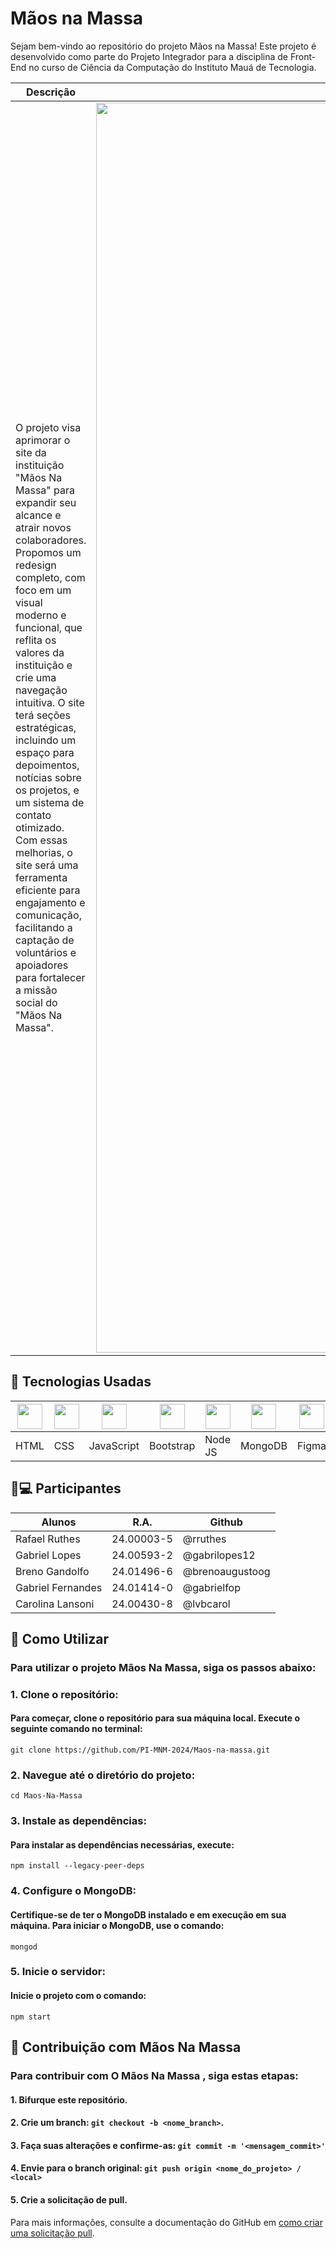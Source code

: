 # Mãos na Massa
Sejam bem-vindo ao repositório do projeto Mãos na Massa! Este projeto é desenvolvido como parte do Projeto Integrador para a disciplina de Front-End no curso de Ciência da Computação do Instituto Mauá de Tecnologia.

| Descrição | Imagem |
|-------------------------------------------------------------------------------------------------------------------------------------------------------------------------------------------------------------------------------------------------------------------------------------------------------------------------------------------------------------|-------------------------------------------|
| O projeto visa aprimorar o site da instituição "Mãos Na Massa" para expandir seu alcance e atrair novos colaboradores. Propomos um redesign completo, com foco em um visual moderno e funcional, que reflita os valores da instituição e crie uma navegação intuitiva. O site terá seções estratégicas, incluindo um espaço para depoimentos, notícias sobre os projetos, e um sistema de contato otimizado. Com essas melhorias, o site será uma ferramenta eficiente para engajamento e comunicação, facilitando a captação de voluntários e apoiadores para fortalecer a missão social do "Mãos Na Massa". | <img src="https://images.squarespace-cdn.com/content/v1/5a526fb7cd39c3cc6eaf9e26/1519345169706-X2O7W8VEDOBNLO7RC8PB/M%C3%A3os+na+Massa-logo+%284%29.png" width="2000"/> |

## 🔧 Tecnologias Usadas
| <img src="https://cdn.jsdelivr.net/gh/devicons/devicon@latest/icons/html5/html5-original.svg" width="40"/> | <img src="https://cdn.jsdelivr.net/gh/devicons/devicon@latest/icons/css3/css3-original.svg" width="40"/> | <img src="https://cdn.jsdelivr.net/gh/devicons/devicon@latest/icons/javascript/javascript-original.svg" width="40"/> | <img src="https://cdn.jsdelivr.net/gh/devicons/devicon@latest/icons/bootstrap/bootstrap-original.svg" width="40"/> | <img src="https://cdn.jsdelivr.net/gh/devicons/devicon@latest/icons/nodejs/nodejs-original.svg" width="40"/> | <img src="https://cdn.jsdelivr.net/gh/devicons/devicon@latest/icons/mongodb/mongodb-original.svg" width="40"/> | <img src="https://cdn.jsdelivr.net/gh/devicons/devicon@latest/icons/figma/figma-original.svg" width="40"/> |
|-----------------------------------------------------------------------------------------------------------|-----------------------------------------------------------------------------------------------------------|---------------------------------------------------------------------------------------------------------------|--------------------------------------------------------------------------------------------------------------|-----------------------------------------------------------------------------------------------------------|-------------------------------------------------------------------------------------------------------------|----------------------------------------------------------------------------------------------------------|
| HTML                                                                                                       | CSS                                                                                                        | JavaScript                                                                                                   | Bootstrap                                                                                                    |  Node JS                                                                                                     | MongoDB                                                                                                      | Figma                                                                                                     |

## 👨💻 Participantes
| Alunos            | R.A.       | Github             |
| ----------------- | ---------- | ------------------ |
| Rafael Ruthes     | 24.00003-5 | @rruthes           |
| Gabriel Lopes     | 24.00593-2 | @gabrilopes12      |
| Breno Gandolfo    | 24.01496-6 | @brenoaugustoog    |
| Gabriel Fernandes | 24.01414-0 | @gabrielfop        |
| Carolina Lansoni  | 24.00430-8 | @lvbcarol          |

## 🚀 Como Utilizar

### Para utilizar o projeto **Mãos Na Massa**, siga os passos abaixo:

### 1.  **Clone o repositório:**
   
#### Para começar, clone o repositório para sua máquina local. Execute o seguinte comando no terminal:

    git clone https://github.com/PI-MNM-2024/Maos-na-massa.git

### 2.  **Navegue até o diretório do projeto:**

    cd Maos-Na-Massa

### 3.  **Instale as dependências:**

#### Para instalar as dependências necessárias, execute:

    npm install --legacy-peer-deps

### 4.  **Configure o MongoDB:**

#### Certifique-se de ter o MongoDB instalado e em execução em sua máquina. Para iniciar o MongoDB, use o comando:

    mongod

### 5.  **Inicie o servidor:**

#### Inicie o projeto com o comando:

    npm start

## 🤝 Contribuição com Mãos Na Massa

### Para contribuir com <strong> O Mãos Na Massa </strong>, siga estas etapas:

#### 1. Bifurque este repositório.
#### 2. Crie um branch: `git checkout -b <nome_branch>`.
#### 3. Faça suas alterações e confirme-as: `git commit -m '<mensagem_commit>'`
#### 4. Envie para o branch original: `git push origin <nome_do_projeto> / <local>`
#### 5. Crie a solicitação de pull.

Para mais informações, consulte a documentação do GitHub em [como criar uma solicitação pull](https://help.github.com/en/github/collaborating-with-issues-and-pull-requests/creating-a-pull-request).

